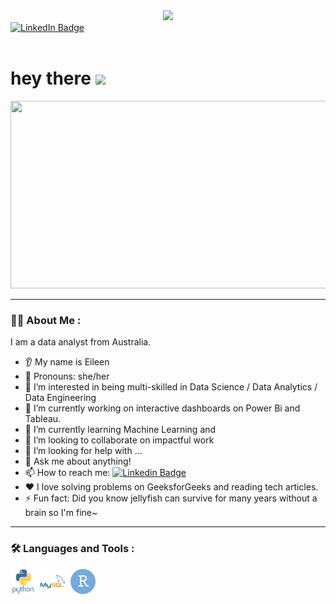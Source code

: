 <div id="header" align="center">
  <img src="https://media1.tenor.com/m/TdvXIAeabtkAAAAd/anime-frieren.gif" width="600"/>
</div>

<div id="badges">
  <a href="https://www.linkedin.com/in/eileen-ip/">
    <img src="https://img.shields.io/badge/LinkedIn-blue?style=for-the-badge&logo=linkedin&logoColor=white" alt="LinkedIn Badge"/>
  </a>
</div>

<img src="https://komarev.com/ghpvc/?username=EileenIp&style=flat-square&color=blue" alt=""/>

<h1>
  hey there
  <img src="https://media.giphy.com/media/hvRJCLFzcasrR4ia7z/giphy.gif" width="30px"/>
</h1>

<div align="center">
  <img src="https://media.giphy.com/media/dWesBcTLavkZuG35MI/giphy.gif" width="600" height="300"/>
</div>

---

### :woman_technologist: About Me :

I am a data analyst from Australia.

* 👂 My name is Eileen
* 👩 Pronouns: she/her
* 👀 I’m interested in being multi-skilled in Data Science / Data Analytics / Data Engineering
* 🔭 I’m currently working on interactive dashboards on Power Bi and Tableau. 
* 🌱 I’m currently learning Machine Learning and 
* 🤝 I’m looking to collaborate on impactful work
* 🤔 I’m looking for help with ...
* 💬 Ask me about anything!
* 📫 How to reach me: [![Linkedin Badge](https://img.shields.io/badge/-Find_Me_Here!-pink?style=flat-square&logo=Linkedin&logoColor=white)](https://www.linkedin.com/in/eileen-ip/)
* ❤️ I love solving problems on GeeksforGeeks and reading tech articles.
* ⚡ Fun fact: Did you know jellyfish can survive for many years without a brain so I'm fine~

---

### :hammer_and_wrench: Languages and Tools :

<div>
  <img src="https://github.com/devicons/devicon/blob/master/icons/python/python-original-wordmark.svg" title="Python"  alt="Python" width="40" height="40"/>&nbsp;
  <img src="https://github.com/devicons/devicon/blob/master/icons/mysql/mysql-original-wordmark.svg" title="MySQL"  alt="MySQL" width="40" height="40"/>&nbsp;
  <img src="https://github.com/devicons/devicon/blob/master/icons/rstudio/rstudio-original.svg" title="RStudio"  alt="RStudio" width="40" height="40"/>&nbsp;
</div>

<!---
EileenIp/EileenIp is a ✨ special ✨ repository because its `README.md` (this file) appears on your GitHub profile.
You can click the Preview link to take a look at your changes.
--->

